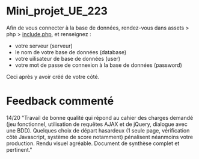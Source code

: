 # Mini_projet_UE_223

Afin de vous connecter à la base de données, rendez-vous dans assets > php > <a href="https://github.com/Adidooouuu/PuzzleGame/blob/main/assets/php/include.php" target="_blank">include.php</a>, et renseignez :
- votre serveur (serveur)
- le nom de votre base de données (database)
- votre uilisateur de base de données (user)
- votre mot de passe de connexion à la base de données (password)

Ceci après y avoir créé de votre côté.

# Feedback commenté
14/20
"Travail de bonne qualité qui répond au cahier des charges demandé (jeu fonctionnel, utilisation de requêtes AJAX et de jQuery, dialogue avec une BDD). Quelques choix de départ hasardeux (1 seule page, vérification côté Javascript, système de score notamment) pénalisent néanmoins votre production. Rendu visuel agréable. Document de synthèse complet et pertinent."
